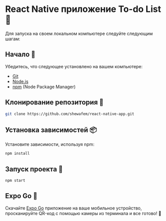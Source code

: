 # React Native приложение To-do List 📝

Для запуска на своем локальном компьютере следуйте следующим шагам:

## Начало 🔰

Убедитесь, что следующее установлено на вашем компьютере:

- [Git](https://git-scm.com/)
- [Node.js](https://nodejs.org/en)
- [npm](https://www.npmjs.com/) (Node Package Manager)

## Клонирование репозитория 📁

```bash
git clone https://github.com/shewafem/react-native-app.git
```

## Установка зависимостей 📦

Установите зависимости, используя npm:

```bash
npm install
```

## Запуск проекта 🚀

```bash
npm start
```

## Expo Go 📱

Скачайте [Expo Go](https://expo.dev/go) приложение на ваше мобильное устройство, просканируйте QR-код с помощью камеры из терминала и все готово! 🤩